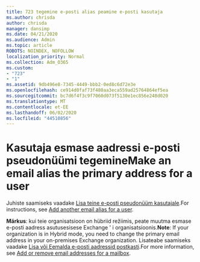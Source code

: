```yaml
---
title: 723 tegemine e-posti alias peamine e-posti kasutaja
ms.author: chrisda
author: chrisda
manager: dansimp
ms.date: 04/21/2020
ms.audience: Admin
ms.topic: article
ROBOTS: NOINDEX, NOFOLLOW
localization_priority: Normal
ms.collection: Adm_O365
ms.custom:
- "723"
- "1"
ms.assetid: 9db496e8-7345-4449-bbb2-0ed8c6d72e3e
ms.openlocfilehash: ce914d0faf73f480aa3eca559ad25764864ef5ea
ms.sourcegitcommit: bc7d6f4f3c9f7060d073f5130e1ec856e248d020
ms.translationtype: MT
ms.contentlocale: et-EE
ms.lasthandoff: 06/02/2020
ms.locfileid: "44510856"
---
```

# <a name="make-an-email-alias-the-primary-address-for-a-user"></a><span data-ttu-id="70c28-102">Kasutaja esmase aadressi e-posti pseudonüümi tegemine</span><span class="sxs-lookup"><span data-stu-id="70c28-102">Make an email alias the primary address for a user</span></span>

<span data-ttu-id="70c28-103">Juhiste saamiseks vaadake [Lisa teine e-posti pseudonüüm kasutajale](https://docs.microsoft.com/microsoft-365/admin/email/add-another-email-alias-for-a-user).</span><span class="sxs-lookup"><span data-stu-id="70c28-103">For instructions, see [Add another email alias for a user](https://docs.microsoft.com/microsoft-365/admin/email/add-another-email-alias-for-a-user).</span></span>

<span data-ttu-id="70c28-104">**Märkus**: kui teie organisatsioon on hübriid režiimis, peate muutma esmase e-posti aadress asutusesisese Exchange ' i organisatsioonis.</span><span class="sxs-lookup"><span data-stu-id="70c28-104">**Note**: If your organization is in Hybrid mode, you need to change the primary email address in your on-premises Exchange organization.</span></span> <span data-ttu-id="70c28-105">Lisateabe saamiseks vaadake [Lisa või Eemalda e-posti aadressid postkasti](https://technet.microsoft.com/library/bb123794.aspx).</span><span class="sxs-lookup"><span data-stu-id="70c28-105">For more information, see [Add or remove email addresses for a mailbox](https://technet.microsoft.com/library/bb123794.aspx).</span></span>
